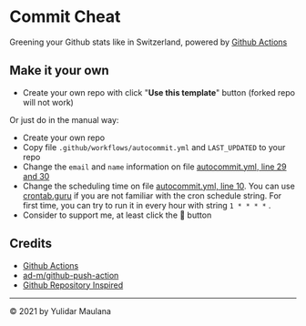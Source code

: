 # Commit Cheat

Greening your Github stats like in Switzerland, powered by [Github Actions](https://github.com/features/actions)


## Make it your own

- Create your own repo with click "**Use this template**" button (forked repo will not work)

Or just do in the manual way:

- Create your own repo
- Copy file `.github/workflows/autocommit.yml` and `LAST_UPDATED` to your repo
- Change the `email` and `name` information on file [autocommit.yml, line 29 and 30](https://github.com/mazipan/auto-commit/blob/master/.github/workflows/autocommit.yml#L29)
- Change the scheduling time on file [autocommit.yml, line 10](https://github.com/mazipan/auto-commit/blob/master/.github/workflows/autocommit.yml#L10). You can use [crontab.guru](https://crontab.guru/) if you are not familiar with the cron schedule string. For first time, you can try to run it in every hour with string `1 * * * *` .
- Consider to support me, at least click the 🌟 button


## Credits

- [Github Actions](https://github.com/features/actions)
- [ad-m/github-push-action](https://github.com/ad-m/github-push-action)
- [Github Repository Inspired](https://github.com/mazipan/auto-commit)

---

© 2021 by Yulidar Maulana